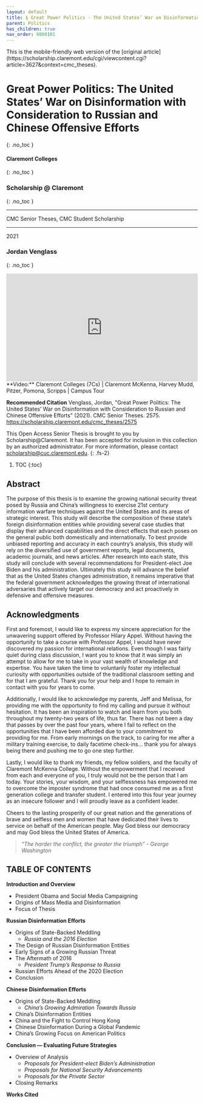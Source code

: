 ```yaml
---
layout: default
title: § Great Power Politics - The United States’ War on Disinformation with Consideration to Russian and Chinese Offensive Efforts
parent: Politics 
has_children: true
nav_order: 9800101
---
```

<style>
.dont-break-out {
  /* These are technically the same, but use both */
  overflow-wrap: break-word;
  word-wrap: break-word;

  -ms-word-break: break-all;
  /* This is the dangerous one in WebKit, as it breaks things wherever */
  word-break: break-all;
  /* Instead use this non-standard one: */
  word-break: break-word;
}

.youtube-container {
    position: relative;
    width: 100%;
    height: 0;
    padding-bottom: 56.25%;
}
.youtube-video {
    position: absolute;
    top: 0;
    left: 0;
    width: 100%;
    height: 100%;
}

</style>

<div class="dont-break-out" markdown="1">
This is the mobile-friendly web version of the [original article](https://scholarship.claremont.edu/cgi/viewcontent.cgi?article=3627&context=cmc_theses).

# Great Power Politics: The United States’ War on Disinformation with Consideration to Russian and Chinese Offensive Efforts 
{: .no_toc }

#### Claremont Colleges 
{: .no_toc }
### Scholarship @ Claremont 
{: .no_toc }

***

CMC Senior Theses, CMC Student Scholarship

***

2021

### Jordan Venglass 
{: .no_toc }

<div class="youtube-container">
<iframe width="100%" src="https://www.youtube.com/embed/9_L9u5s_ABI" title="YouTube video player" frameborder="0" allow="accelerometer; autoplay; clipboard-write; encrypted-media; gyroscope; picture-in-picture" allowfullscreen class="youtube-video"></iframe>
</div>
**Video:** Claremont Colleges (7Cs) | Claremont McKenna, Harvey Mudd, Pitzer, Pomona, Scripps | Campus Tour 

**Recommended Citation**
Venglass, Jordan, "Great Power Politics: The United States’ War on Disinformation with Consideration to Russian and Chinese Offensive Efforts" (2021). CMC Senior Theses. 2575. https://scholarship.claremont.edu/cmc_theses/2575

This Open Access Senior Thesis is brought to you by Scholarship@Claremont. It has been accepted for inclusion in this collection by an authorized administrator. For more information, please contact scholarship@cuc.claremont.edu.
{: .fs-2}

1. TOC
{:toc}

## Abstract
The purpose of this thesis is to examine the growing national security threat posed by Russia and China’s willingness to exercise 21st century information warfare techniques against the United States and its areas of strategic interest. This study will describe the composition of these state’s foreign disinformation entities while providing several case studies that display their advanced capabilities and the direct effects that each poses on the general public both domestically and internationally. To best provide unbiased reporting and accuracy in each country’s analysis, this study will rely on the diversified use of government reports, legal documents, academic journals, and news articles. After research into each state, this study will conclude with several recommendations for President-elect Joe Biden and his administration. Ultimately this study will advance the belief that as the United States changes administration, it remains imperative that the federal government acknowledges the growing threat of international adversaries that actively target our democracy and act proactively in defensive and offensive measures.

## Acknowledgments
First and foremost, I would like to express my sincere appreciation for the unwavering support offered by Professor Hilary Appel. Without having the opportunity to take a course with Professor Appel, I would have never discovered my passion for international relations. Even though I was fairly quiet during class discussion, I want you to know that it was simply an attempt to allow for me to take in your vast wealth of knowledge and expertise. You have taken the time to voluntarily foster my intellectual curiosity with opportunities outside of the traditional classroom setting and for that I am grateful. Thank you for your help and I hope to remain in contact with you for years to come.

Additionally, I would like to acknowledge my parents, Jeff and Melissa, for providing me with the opportunity to find my calling and pursue it without hesitation. It has been an inspiration to watch and learn from you both throughout my twenty-two years of life, thus far. There has not been a day that passes by over the past four years, where I fail to reflect on the opportunities that I have been afforded due to your commitment to providing for me. From early mornings on the track, to caring for me after a military training exercise, to daily facetime check-ins… thank you for always being there and pushing me to go one step further.

Lastly, I would like to thank my friends, my fellow soldiers, and the faculty of Claremont McKenna College. Without the empowerment that I received from each and everyone of you, I truly would not be the person that I am today. Your stories, your wisdom, and your selflessness has empowered me to overcome the imposter syndrome that had once consumed me as a first generation college and transfer student. I entered into this four year journey as an insecure follower and I will proudly leave as a confident leader.

Cheers to the lasting prosperity of our great nation and the generations of brave and selfless men and women that have dedicated their lives to service on behalf of the American people. May God bless our democracy and may God bless the United States of America.

> *“The harder the conflict, the greater the triumph” - George Washington*

## TABLE OF CONTENTS
**Introduction and Overview** 
  - President Obama and Social Media Campaigning 
  - Origins of Mass Media and Disinformation
  - Focus of Thesis

**Russian Disinformation Efforts**
- Origins of State-Backed Meddling
    - *Russia and the 2016 Election*
- The Design of Russian Disinformation Entities
- Early Signs of a Growing Russian Threat
- The Aftermath of 2016
    - *President Trump’s Response to Russia*
- Russian Efforts Ahead of the 2020 Election
- Conclusion

**Chinese Disinformation Efforts**
- Origins of State-Backed Meddling
    - *China’s Growing Admiration Towards Russia*
- China’s Disinformation Entities
- China and the Fight to Control Hong Kong
- Chinese Disinformation During a Global Pandemic
- China’s Growing Focus on American Politics

**Conclusion — Evaluating Future Strategies**
- Overview of Analysis
    - *Proposals for President-elect Biden’s Administration*
    - *Proposals for National Security Advancements*
    - *Proposals for the Private Sector*
- Closing Remarks

**Works Cited**

</div>
